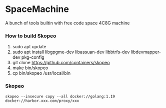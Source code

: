 # SpaceMachine
A bunch of tools builtin with free code space 4C8G machine

### How to build Skopeo

1. sudo apt update
2. sudo apt install libgpgme-dev libassuan-dev libbtrfs-dev libdevmapper-dev pkg-config
3. git clone https://github.com/containers/skopeo
4. make bin/skopeo
5. cp bin/skopeo /usr/local/bin


### Skopeo

```
skopeo --insecure copy --all docker://golang:1.19 docker://harbor.xxx.com/proxy/xxx
```

